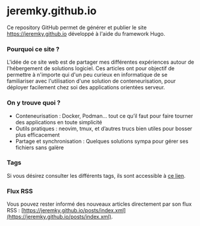 # jeremky.github.io

Ce repository GitHub permet de générer et publier le site https://jeremky.github.io développé à l'aide du framework Hugo.

### Pourquoi ce site ?

L'idée de ce site web est de partager mes différentes expériences autour de l'hébergement de solutions logiciel. Ces articles ont pour objectif de permettre à n'importe qui d'un peu curieux en informatique de se familiariser avec l'utilisation d'une solution de conteneurisation, pour déployer facilement chez soi des applications orientées serveur.

### On y trouve quoi ?

- Conteneurisation : Docker, Podman… tout ce qu’il faut pour faire tourner des applications en toute simplicité
- Outils pratiques : neovim, tmux, et d’autres trucs bien utiles pour bosser plus efficacement
- Partage et synchronisation : Quelques solutions sympa pour gérer ses fichiers sans galère

### Tags

Si vous désirez consulter les différents tags, ils sont accessible à [ce lien](https://jeremky.github.io/tags).

### Flux RSS

Vous pouvez rester informé des nouveaux articles directement par son flux RSS : [https://jeremky.github.io/posts/index.xml](https://jeremky.github.io/posts/index.xml).

